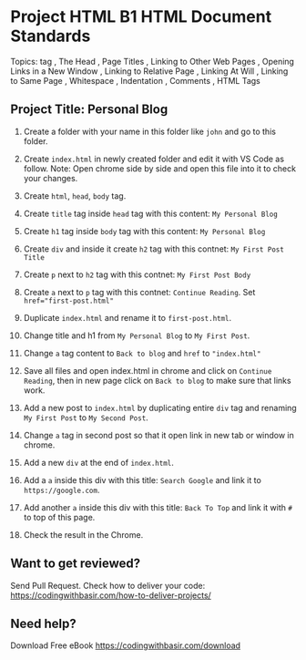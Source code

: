 # Project HTML B1 HTML Document Standards

Topics: <html> tag
, The Head
, Page Titles
, Linking to Other Web Pages
, Opening Links in a New Window
, Linking to Relative Page
, Linking At Will
, Linking to Same Page
, Whitespace
, Indentation
, Comments
, HTML Tags

## Project Title: Personal Blog

1. Create a folder with your name in this folder like `john` and go to this folder.

2. Create `index.html` in newly created folder and edit it with VS Code as follow. Note: Open chrome side by side and open this file into it to check your changes.

3. Create `html`, `head`, `body` tag.

4. Create `title` tag inside `head` tag with this content: `My Personal Blog`

5. Create `h1` tag inside `body` tag with this content: `My Personal Blog`

6. Create `div` and inside it create `h2` tag with this contnet: `My First Post Title`

7. Create `p` next to `h2` tag with this contnet: `My First Post Body`

8. Create `a` next to `p` tag with this contnet: `Continue Reading`. Set `href="first-post.html"`

9. Duplicate `index.html` and rename it to `first-post.html`.

10. Change title and h1 from `My Personal Blog` to `My First Post`.

11. Change `a` tag content to `Back to blog` and `href` to `"index.html"`

12. Save all files and open index.html in chrome and click on `Continue Reading`, then in new page click on `Back to blog` to make sure that links work.

13. Add a new post to `index.html` by duplicating entire `div` tag and renaming `My First Post` to `My Second Post`.

14. Change `a` tag in second post so that it open link in new tab or window in chrome.

15. Add a new `div` at the end of `index.html`.

16. Add a `a` inside this div with this title: `Search Google` and link it to `https://google.com`.

17. Add another `a` inside this div with this title: `Back To Top` and link it with `#` to top of this page.

18. Check the result in the Chrome.

## Want to get reviewed?

Send Pull Request. Check how to deliver your code: https://codingwithbasir.com/how-to-deliver-projects/

## Need help?

Download Free eBook https://codingwithbasir.com/download

